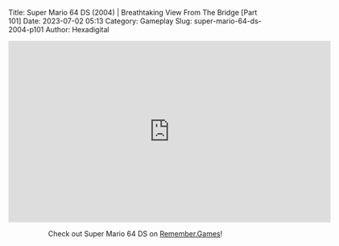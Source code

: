 Title: Super Mario 64 DS (2004) | Breathtaking View From The Bridge [Part 101]
Date: 2023-07-02 05:13
Category: Gameplay
Slug: super-mario-64-ds-2004-p101
Author: Hexadigital

<center><iframe src="https://www.youtube.com/embed/NFYoZyOdS_s?feature=oembed" allow="accelerometer; autoplay; encrypted-media; gyroscope; picture-in-picture" width="640" height="360" frameborder="0"></iframe>

Check out Super Mario 64 DS on [Remember.Games](https://remember.games/game/2250/super-mario-64-ds/)!</center>